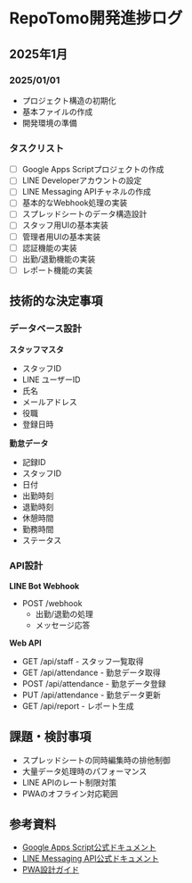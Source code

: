 # RepoTomo開発進捗ログ

## 2025年1月

### 2025/01/01
- プロジェクト構造の初期化
- 基本ファイルの作成
- 開発環境の準備

### タスクリスト
- [ ] Google Apps Scriptプロジェクトの作成
- [ ] LINE Developerアカウントの設定
- [ ] LINE Messaging APIチャネルの作成
- [ ] 基本的なWebhook処理の実装
- [ ] スプレッドシートのデータ構造設計
- [ ] スタッフ用UIの基本実装
- [ ] 管理者用UIの基本実装
- [ ] 認証機能の実装
- [ ] 出勤/退勤機能の実装
- [ ] レポート機能の実装

## 技術的な決定事項

### データベース設計
**スタッフマスタ**
- スタッフID
- LINE ユーザーID
- 氏名
- メールアドレス
- 役職
- 登録日時

**勤怠データ**
- 記録ID
- スタッフID
- 日付
- 出勤時刻
- 退勤時刻
- 休憩時間
- 勤務時間
- ステータス

### API設計
**LINE Bot Webhook**
- POST /webhook
  - 出勤/退勤の処理
  - メッセージ応答

**Web API**
- GET /api/staff - スタッフ一覧取得
- GET /api/attendance - 勤怠データ取得
- POST /api/attendance - 勤怠データ登録
- PUT /api/attendance - 勤怠データ更新
- GET /api/report - レポート生成

## 課題・検討事項
- スプレッドシートの同時編集時の排他制御
- 大量データ処理時のパフォーマンス
- LINE APIのレート制限対策
- PWAのオフライン対応範囲

## 参考資料
- [Google Apps Script公式ドキュメント](https://developers.google.com/apps-script)
- [LINE Messaging API公式ドキュメント](https://developers.line.biz/ja/docs/messaging-api/)
- [PWA設計ガイド](https://web.dev/progressive-web-apps/)
